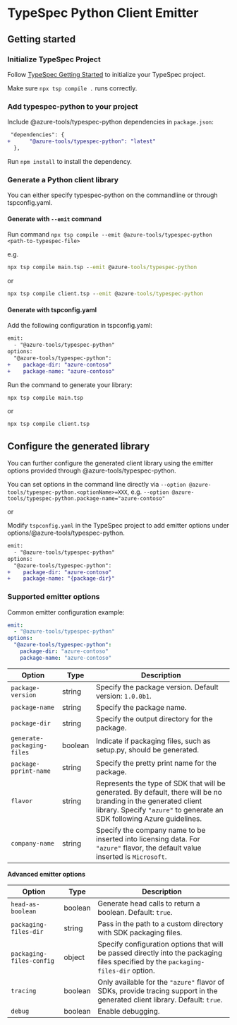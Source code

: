 # TypeSpec Python Client Emitter

## Getting started

### Initialize TypeSpec Project

Follow [TypeSpec Getting Started](https://typespec.io/docs) to initialize your TypeSpec project.

Make sure `npx tsp compile .` runs correctly.

### Add typespec-python to your project

Include @azure-tools/typespec-python dependencies in `package.json`:

```diff
 "dependencies": {
+      "@azure-tools/typespec-python": "latest"
  },
```

Run `npm install` to install the dependency.

### Generate a Python client library

You can either specify typespec-python on the commandline or through tspconfig.yaml.

#### Generate with `--emit` command

Run command `npx tsp compile --emit @azure-tools/typespec-python <path-to-typespec-file>`

e.g.

```cmd
npx tsp compile main.tsp --emit @azure-tools/typespec-python
```

or

```cmd
npx tsp compile client.tsp --emit @azure-tools/typespec-python
```

#### Generate with tspconfig.yaml

Add the following configuration in tspconfig.yaml:

```diff
emit:
  - "@azure-tools/typespec-python"
options:
  "@azure-tools/typespec-python":
+    package-dir: "azure-contoso"
+    package-name: "azure-contoso"
```

Run the command to generate your library:

```cmd
npx tsp compile main.tsp
```

or

```cmd
npx tsp compile client.tsp
```

## Configure the generated library

You can further configure the generated client library using the emitter options provided through @azure-tools/typespec-python.

You can set options in the command line directly via `--option @azure-tools/typespec-python.<optionName>=XXX`, e.g. `--option @azure-tools/typespec-python.package-name="azure-contoso"`

or

Modify `tspconfig.yaml` in the TypeSpec project to add emitter options under options/@azure-tools/typespec-python.

```diff
emit:
  - "@azure-tools/typespec-python"
options:
  "@azure-tools/typespec-python":
+    package-dir: "azure-contoso"
+    package-name: "{package-dir}"
```

### Supported emitter options

Common emitter configuration example:
```yaml
emit:
  - "@azure-tools/typespec-python"
options:
  "@azure-tools/typespec-python":
    package-dir: "azure-contoso"
    package-name: "azure-contoso"
```

|Option|Type|Description|
|-|-|-|
|`package-version`|string|Specify the package version. Default version: `1.0.0b1`.|
|`package-name`|string|Specify the package name.|
|`package-dir`|string|Specify the output directory for the package.|
|`generate-packaging-files`|boolean|Indicate if packaging files, such as setup.py, should be generated.|
|`package-pprint-name`|string|Specify the pretty print name for the package.|
|`flavor`|string|Represents the type of SDK that will be generated. By default, there will be no branding in the generated client library. Specify `"azure"` to generate an SDK following Azure guidelines.|
|`company-name`|string|Specify the company name to be inserted into licensing data. For `"azure"` flavor, the default value inserted is `Microsoft`.|

**Advanced emitter options**

|Option|Type|Description|
|-|-|-|
|`head-as-boolean`|boolean|Generate head calls to return a boolean. Default: `true`.|
|`packaging-files-dir`|string|Pass in the path to a custom directory with SDK packaging files.|
|`packaging-files-config`|object|Specify configuration options that will be passed directly into the packaging files specified by the `packaging-files-dir` option.|
|`tracing`|boolean|Only available for the `"azure"` flavor of SDKs, provide tracing support in the generated client library. Default: `true`.|
|`debug`|boolean|Enable debugging.|
